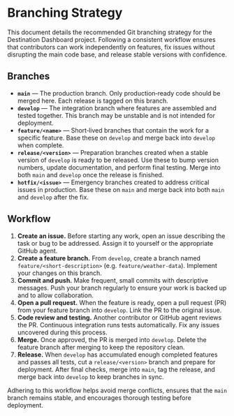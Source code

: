 # Branching Strategy

This document details the recommended Git branching strategy for the Destination Dashboard project.  Following a consistent workflow ensures that contributors can work independently on features, fix issues without disrupting the main code base, and release stable versions with confidence.

## Branches

- **`main`** — The production branch.  Only production‑ready code should be merged here.  Each release is tagged on this branch.
- **`develop`** — The integration branch where features are assembled and tested together.  This branch may be unstable and is not intended for deployment.
- **`feature/<name>`** — Short‑lived branches that contain the work for a specific feature.  Base these on `develop` and merge back into `develop` when complete.
- **`release/<version>`** — Preparation branches created when a stable version of `develop` is ready to be released.  Use these to bump version numbers, update documentation, and perform final testing.  Merge into both `main` and `develop` once the release is finished.
- **`hotfix/<issue>`** — Emergency branches created to address critical issues in production.  Base these on `main` and merge back into both `main` and `develop` after the fix.

## Workflow

1. **Create an issue.**  Before starting any work, open an issue describing the task or bug to be addressed.  Assign it to yourself or the appropriate GitHub agent.
2. **Create a feature branch.**  From `develop`, create a branch named `feature/<short‑description>` (e.g. `feature/weather-data`).  Implement your changes on this branch.
3. **Commit and push.**  Make frequent, small commits with descriptive messages.  Push your branch regularly to ensure your work is backed up and to allow collaboration.
4. **Open a pull request.**  When the feature is ready, open a pull request (PR) from your feature branch into `develop`.  Link the PR to the original issue.
5. **Code review and testing.**  Another contributor or GitHub agent reviews the PR.  Continuous integration runs tests automatically.  Fix any issues uncovered during this process.
6. **Merge.**  Once approved, the PR is merged into `develop`.  Delete the feature branch after merging to keep the repository clean.
7. **Release.**  When `develop` has accumulated enough completed features and passes all tests, cut a `release/<version>` branch and prepare for deployment.  After final checks, merge into `main`, tag the release, and merge back into `develop` to keep branches in sync.

Adhering to this workflow helps avoid merge conflicts, ensures that the `main` branch remains stable, and encourages thorough testing before deployment.

